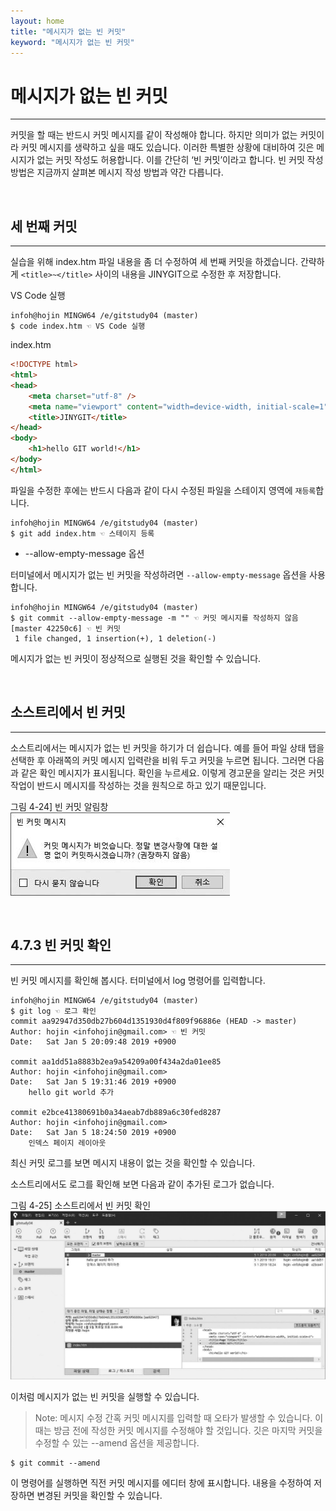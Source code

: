 ```yaml
---
layout: home
title: "메시지가 없는 빈 커밋"
keyword: "메시지가 없는 빈 커밋"
---
```


# 메시지가 없는 빈 커밋
---
커밋을 할 때는 반드시 커밋 메시지를 같이 작성해야 합니다. 하지만 의미가 없는 커밋이라 커밋 메시지를 생략하고 싶을 때도 있습니다. 이러한 특별한 상황에 대비하여 깃은 메시지가 없는 커밋 작성도 허용합니다. 이를 간단히 ‘빈 커밋’이라고 합니다. 빈 커밋 작성 방법은 지금까지 살펴본 메시지 작성 방법과 약간 다릅니다.  

<br>
<a name="1"></a>

## 세 번째 커밋
---
실습을 위해 index.htm 파일 내용을 좀 더 수정하여 세 번째 커밋을 하겠습니다. 간략하게 `<title>~</title>` 사이의 내용을 JINYGIT으로 수정한 후 저장합니다.  

VS Code 실행
```
infoh@hojin MINGW64 /e/gitstudy04 (master)
$ code index.htm ☜ VS Code 실행
```

index.htm
```html
<!DOCTYPE html>
<html>
<head>
    <meta charset="utf-8" />    
    <meta name="viewport" content="width=device-width, initial-scale=1">
    <title>JINYGIT</title>
</head>
<body>
    <h1>hello GIT world!</h1>
</body>
</html>
```
 
파일을 수정한 후에는 반드시 다음과 같이 다시 수정된 파일을 스테이지 영역에 `재등록`합니다.  

```
infoh@hojin MINGW64 /e/gitstudy04 (master)
$ git add index.htm ☜ 스테이지 등록
```

* --allow-empty-message 옵션

터미널에서 메시지가 없는 빈 커밋을 작성하려면 `--allow-empty-message` 옵션을 사용합니다.

```
infoh@hojin MINGW64 /e/gitstudy04 (master)
$ git commit --allow-empty-message -m "" ☜ 커밋 메시지를 작성하지 않음
[master 42250c6] ☜ 빈 커밋
 1 file changed, 1 insertion(+), 1 deletion(-)

```

메시지가 없는 빈 커밋이 정상적으로 실행된 것을 확인할 수 있습니다.  

<br>
<a name="2"></a>

## 소스트리에서 빈 커밋
---
소스트리에서는 메시지가 없는 빈 커밋을 하기가 더 쉽습니다. 예를 들어 파일 상태 탭을 선택한 후 아래쪽의 커밋 메시지 입력란을 비워 두고 커밋을 누르면 됩니다. 그러면 다음과 같은 확인 메시지가 표시됩니다. 확인을 누르세요. 이렇게 경고문을 알리는 것은 커밋 작업이 반드시 메시지를 작성하는 것을 원칙으로 하고 있기 때문입니다.  

그림 4-24] 빈 커밋 알림창  
![빈 커밋 알림창](./img/04-24.jpg) 

<br>
<a name="3"></a>

## 4.7.3 빈 커밋 확인
---
빈 커밋 메시지를 확인해 봅시다. 터미널에서 log 명령어를 입력합니다.  

```
infoh@hojin MINGW64 /e/gitstudy04 (master)
$ git log ☜ 로그 확인
commit aa92947d350db27b604d1351930d4f809f96886e (HEAD -> master)
Author: hojin <infohojin@gmail.com> ☜ 빈 커밋
Date:   Sat Jan 5 20:09:48 2019 +0900

commit aa1dd51a8883b2ea9a54209a00f434a2da01ee85
Author: hojin <infohojin@gmail.com>
Date:   Sat Jan 5 19:31:46 2019 +0900
    hello git world 추가

commit e2bce41380691b0a34aeab7db889a6c30fed8287
Author: hojin <infohojin@gmail.com>
Date:   Sat Jan 5 18:24:50 2019 +0900
    인덱스 페이지 레이아웃

```

최신 커밋 로그를 보면 메시지 내용이 없는 것을 확인할 수 있습니다.  

소스트리에서도 로그를 확인해 보면 다음과 같이 추가된 로그가 없습니다.  

그림 4-25] 소스트리에서 빈 커밋 확인  
![소스트리에서 빈 커밋 확인](./img/04-25.jpg) 

이처럼 메시지가 없는 빈 커밋을 실행할 수 있습니다.

>Note: 메시지 수정
간혹 커밋 메시지를 입력할 때 오타가 발생할 수 있습니다. 이때는 방금 전에 작성한 커밋 메시지를 수정해야 할 것입니다. 깃은 마지막 커밋을 수정할 수 있는 --amend 옵션을 제공합니다.  

```
$ git commit --amend
```

이 명령어를 실행하면 직전 커밋 메시지를 에디터 창에 표시합니다. 내용을 수정하여 저장하면 변경된 커밋을 확인할 수 있습니다.  

<br><br>